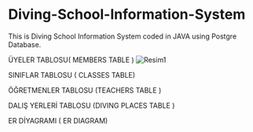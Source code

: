 # Diving-School-Information-System
This is Diving School Information System coded in JAVA using Postgre Database.

ÜYELER TABLOSU( MEMBERS TABLE )
![Resim1](https://user-images.githubusercontent.com/75680845/104840089-51969200-58d6-11eb-8a4d-4407ad5dde35.png)

SINIFLAR TABLOSU  ( CLASSES TABLE)


ÖĞRETMENLER TABLOSU (TEACHERS TABLE )


DALIŞ YERLERİ TABLOSU (DIVING PLACES TABLE )


ER DİYAGRAMI ( ER DIAGRAM)


